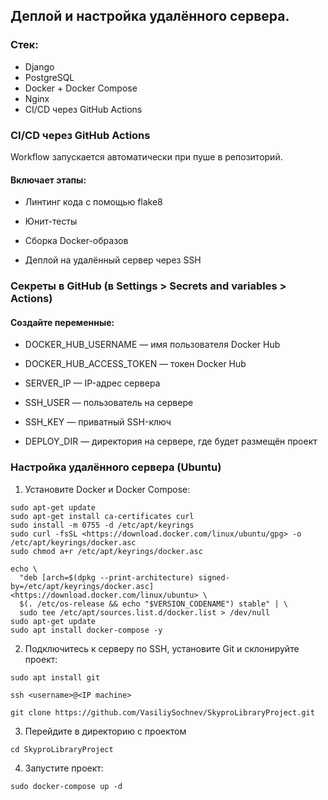 ## Деплой и настройка удалённого сервера.

### Стек:
- Django
- PostgreSQL
- Docker + Docker Compose
- Nginx
- CI/CD через GitHub Actions

### CI/CD через GitHub Actions
Workflow запускается автоматически при пуше в репозиторий.

#### Включает этапы:

- Линтинг кода с помощью flake8

- Юнит-тесты

- Сборка Docker-образов

- Деплой на удалённый сервер через SSH

###  Секреты в GitHub (в Settings > Secrets and variables > Actions)
#### Создайте переменные:

- DOCKER_HUB_USERNAME — имя пользователя Docker Hub

- DOCKER_HUB_ACCESS_TOKEN — токен Docker Hub

- SERVER_IP — IP-адрес сервера

- SSH_USER — пользователь на сервере

- SSH_KEY — приватный SSH-ключ

- DEPLOY_DIR — директория на сервере, где будет размещён проект

### Настройка удалённого сервера (Ubuntu)
1. Установите Docker и Docker Compose:
```commandline
sudo apt-get update
sudo apt-get install ca-certificates curl
sudo install -m 0755 -d /etc/apt/keyrings
sudo curl -fsSL <https://download.docker.com/linux/ubuntu/gpg> -o /etc/apt/keyrings/docker.asc
sudo chmod a+r /etc/apt/keyrings/docker.asc

echo \
  "deb [arch=$(dpkg --print-architecture) signed-by=/etc/apt/keyrings/docker.asc] <https://download.docker.com/linux/ubuntu> \
  $(. /etc/os-release && echo "$VERSION_CODENAME") stable" | \
  sudo tee /etc/apt/sources.list.d/docker.list > /dev/null
sudo apt-get update
sudo apt install docker-compose -y
```
2. Подключитесь к серверу по SSH, установите Git и склонируйте проект:
```
sudo apt install git
```
```
ssh <username>@<IP machine>
```
```
git clone https://github.com/VasiliySochnev/SkyproLibraryProject.git
```
3. Перейдите в директорию с проектом
```
cd SkyproLibraryProject
```
4. Запустите проект:
```
sudo docker-compose up -d
```
